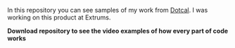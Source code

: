 In this repository you can see samples of my work from [Dotcal](https://www.dotcal.co/). I was working on this product at Extrums.

**Download repository to see the video examples of how every part of code works**
